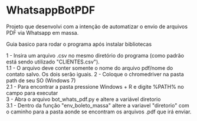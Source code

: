 # WhatsappBotPDF
Projeto que desenvolvi com a intenção de automatizar o envio de arquivos PDF via Whatsapp em massa.

Guia basico para rodar o programa após instalar bibliotecas<br>

1   - Insira um arquivo .csv no mesmo diretório do programa (como padrão está sendo utilizado "CLIENTES.csv").<br>
1.1 - O arquivo deve conter somente o nome do arquivo pdf/nome do contato salvo. Os dois serão iguais.
2   - Coloque o chromedriver na pasta path de seu SO (Windows 7)<br>
2.1 - Para encontrar a pasta pressione Windows + R e digite %PATH% no campo para executar<br>
3   - Abra o arquivo bot_whats_pdf.py e altere a variável diretorio<br>
3.1 - Dentro da função "env_boleto_massa" altere a variavel "diretorio" com o caminho para a pasta aonde se encontram os arquivos .pdf que irá enviar.<br>
